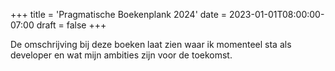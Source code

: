 +++
title = 'Pragmatische Boekenplank 2024'
date = 2023-01-01T08:00:00-07:00
draft = false
+++

De omschrijving bij deze boeken laat zien waar ik momenteel sta als developer en wat mijn ambities zijn voor de toekomst.
